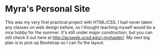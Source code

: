 # Myra's Personal Site
This was my very first practical project with HTML/CSS. I had never taken any classes on web design before, so I thought teaching myself would be a nice hobby for the summer. It's still under major construction, but you can still check it out here at http://acsweb.ucsd.edu/~myhaider/. My next big plan is to pick up Bootstrap so I can fix the layout.
